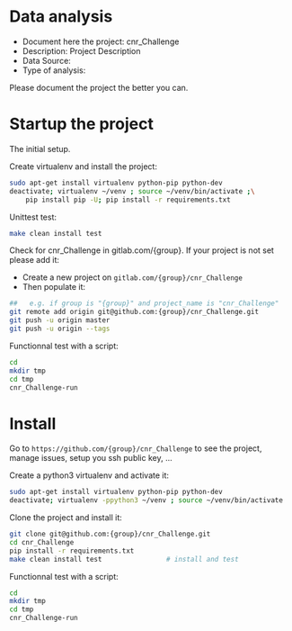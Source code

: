 # Data analysis
- Document here the project: cnr_Challenge
- Description: Project Description
- Data Source:
- Type of analysis:

Please document the project the better you can.

# Startup the project

The initial setup.

Create virtualenv and install the project:
```bash
sudo apt-get install virtualenv python-pip python-dev
deactivate; virtualenv ~/venv ; source ~/venv/bin/activate ;\
    pip install pip -U; pip install -r requirements.txt
```

Unittest test:
```bash
make clean install test
```

Check for cnr_Challenge in gitlab.com/{group}.
If your project is not set please add it:

- Create a new project on `gitlab.com/{group}/cnr_Challenge`
- Then populate it:

```bash
##   e.g. if group is "{group}" and project_name is "cnr_Challenge"
git remote add origin git@github.com:{group}/cnr_Challenge.git
git push -u origin master
git push -u origin --tags
```

Functionnal test with a script:

```bash
cd
mkdir tmp
cd tmp
cnr_Challenge-run
```

# Install

Go to `https://github.com/{group}/cnr_Challenge` to see the project, manage issues,
setup you ssh public key, ...

Create a python3 virtualenv and activate it:

```bash
sudo apt-get install virtualenv python-pip python-dev
deactivate; virtualenv -ppython3 ~/venv ; source ~/venv/bin/activate
```

Clone the project and install it:

```bash
git clone git@github.com:{group}/cnr_Challenge.git
cd cnr_Challenge
pip install -r requirements.txt
make clean install test                # install and test
```
Functionnal test with a script:

```bash
cd
mkdir tmp
cd tmp
cnr_Challenge-run
```
